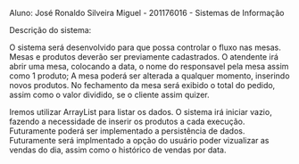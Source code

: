 Aluno: José Ronaldo Silveira Miguel - 201176016 - Sistemas de Informação

Descrição do sistema:

O sistema será desenvolvido para que possa controlar o fluxo nas mesas.
Mesas e produtos deverão ser previamente cadastrados.
O atendente irá abrir uma mesa, colocando a data, o nome do responsavel pela mesa assim como 1 produto;
A mesa poderá ser alterada a qualquer momento, inserindo novos produtos.
No fechamento da mesa será exibido o total do pedido, assim como o valor dividido, se o cliente assim quizer.

Iremos utilizar ArrayList para listar os dados. 
O sistema irá iniciar vazio, fazendo a necessidade de inserir os produtos a cada execução.
Futuramente poderá ser implementado a persistência de dados.
Futuramente será implmentado a opção do usuário poder vizualizar as vendas do dia,
assim como o histórico de vendas por data.